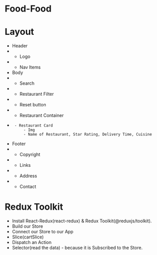 # Food-Food

# Layout

- Header
- - Logo
- - Nav Items
- Body
- - Search
- - Restaurant Filter
- - Reset button
- - Restaurant Container
-      - Restaurant Card
           - Img
           - Name of Restaurant, Star Rating, Delivery Time, Cuisine
- Footer
- - Copyright
- - Links
- - Address
- - Contact

# Redux Toolkit

- Install React-Redux(react-redux) & Redux Toolkit(@reduxjs/toolkit).
- Build our Store
- Connect our Store to our App
- Slice(cartSlice)
- Dispatch an Action
- Selector(read the data) - because it is Subscribed to the Store.
